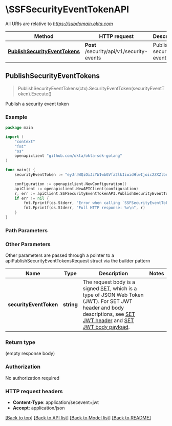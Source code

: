 # \SSFSecurityEventTokenAPI

All URIs are relative to *https://subdomain.okta.com*

Method | HTTP request | Description
------------- | ------------- | -------------
[**PublishSecurityEventTokens**](SSFSecurityEventTokenAPI.md#PublishSecurityEventTokens) | **Post** /security/api/v1/security-events | Publish a security event token



## PublishSecurityEventTokens

> PublishSecurityEventTokens(ctx).SecurityEventToken(securityEventToken).Execute()

Publish a security event token



### Example

```go
package main

import (
	"context"
	"fmt"
	"os"
	openapiclient "github.com/okta/okta-sdk-golang"
)

func main() {
	securityEventToken := "eyJraWQiOiJzYW1wbGVfa2lkIiwidHlwIjoic2ZXZlbnQra ... mrtmw" // string | The request body is a signed [SET](https://datatracker.ietf.org/doc/html/rfc8417), which is a type of JSON Web Token (JWT).  For SET JWT header and body descriptions, see [SET JWT header](/openapi/okta-management/management/tag/SSFSecurityEventToken/#tag/SSFSecurityEventToken/schema/SecurityEventTokenRequestJwtHeader) and [SET JWT body payload](/openapi/okta-management/management/tag/SSFSecurityEventToken/#tag/SSFSecurityEventToken/schema/SecurityEventTokenRequestJwtBody). 

	configuration := openapiclient.NewConfiguration()
	apiClient := openapiclient.NewAPIClient(configuration)
	r, err := apiClient.SSFSecurityEventTokenAPI.PublishSecurityEventTokens(context.Background()).SecurityEventToken(securityEventToken).Execute()
	if err != nil {
		fmt.Fprintf(os.Stderr, "Error when calling `SSFSecurityEventTokenAPI.PublishSecurityEventTokens``: %v\n", err)
		fmt.Fprintf(os.Stderr, "Full HTTP response: %v\n", r)
	}
}
```

### Path Parameters



### Other Parameters

Other parameters are passed through a pointer to a apiPublishSecurityEventTokensRequest struct via the builder pattern


Name | Type | Description  | Notes
------------- | ------------- | ------------- | -------------
 **securityEventToken** | **string** | The request body is a signed [SET](https://datatracker.ietf.org/doc/html/rfc8417), which is a type of JSON Web Token (JWT).  For SET JWT header and body descriptions, see [SET JWT header](/openapi/okta-management/management/tag/SSFSecurityEventToken/#tag/SSFSecurityEventToken/schema/SecurityEventTokenRequestJwtHeader) and [SET JWT body payload](/openapi/okta-management/management/tag/SSFSecurityEventToken/#tag/SSFSecurityEventToken/schema/SecurityEventTokenRequestJwtBody).  | 

### Return type

 (empty response body)

### Authorization

No authorization required

### HTTP request headers

- **Content-Type**: application/secevent+jwt
- **Accept**: application/json

[[Back to top]](#) [[Back to API list]](../README.md#documentation-for-api-endpoints)
[[Back to Model list]](../README.md#documentation-for-models)
[[Back to README]](../README.md)

